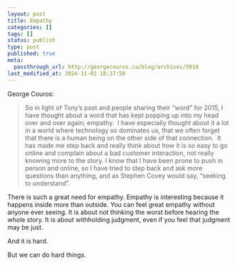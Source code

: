 ```yaml
---
layout: post
title: Empathy
categories: []
tags: []
status: publish
type: post
published: true
meta:
  passthrough_url: http://georgecouros.ca/blog/archives/5018
last_modified_at: 2024-11-01 18:37:50
---
```


George Couros:


>So in light of Tony’s post and people sharing their “word” for 2015, I have thought about a word that has kept popping up into my head over and over again; empathy.  I have especially thought about it a lot in a world where technology so dominates us, that we often forget that there is a human being on the other side of that connection.  It has made me step back and really think about how it is so easy to go online and complain about a bad customer interaction, not really knowing more to the story. I know that I have been prone to push in person and online, so I have tried to step back and ask more questions than anything, and as Stephen Covey would say, “seeking to understand”.



There is such a great need for empathy. Empathy is interesting because it happens inside more than outside. You can feel great empathy without anyone ever seeing. It is about not thinking the worst before hearing the whole story. It is about withholding judgment, even if you feel that judgment may be just.


And it is hard.


But we can do hard things.
